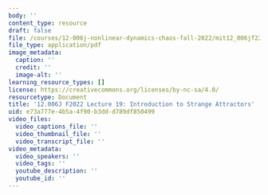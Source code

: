 ```yaml
---
body: ''
content_type: resource
draft: false
file: /courses/12-006j-nonlinear-dynamics-chaos-fall-2022/mit12_006jf22_lec19.pdf
file_type: application/pdf
image_metadata:
  caption: ''
  credit: ''
  image-alt: ''
learning_resource_types: []
license: https://creativecommons.org/licenses/by-nc-sa/4.0/
resourcetype: Document
title: '12.006J F2022 Lecture 19: Introduction to Strange Attractors'
uid: e73a777e-4b5a-4f90-b3dd-d789df850499
video_files:
  video_captions_file: ''
  video_thumbnail_file: ''
  video_transcript_file: ''
video_metadata:
  video_speakers: ''
  video_tags: ''
  youtube_description: ''
  youtube_id: ''
---
```

